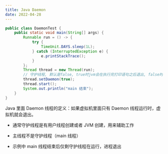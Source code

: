 ```yaml
---
title: Java Daemon
date: 2022-04-28
---
```



```java
public class DaemonTest {
    public static void main(String[] args) {
        Runnable run = () -> {
            try {
                TimeUnit.DAYS.sleep(1L);
            } catch (InterruptedException e) {
                e.printStackTrace();
            }
        };
        Thread thread = new Thread(run);
        // 守护线程, 默认是false, true时jvm会在执行完打印语句之后退出, false时jvm不会退出
        thread.setDaemon(true);
        thread.start();
        System.out.println("main 结束");
    }
}
```

Java 里面 Daemon 线程的定义：如果虚拟机里面只有 Daemon 线程运行时，虚拟机就会退出。

- 通常守护线程是有用户线程创建或者 JVM 创建，用来辅助工作

- 主线程不是守护线程（main 线程）

- 示例中 main 线程结束后仅剩守护线程在运行，进程退出

